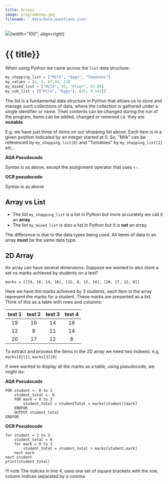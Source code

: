 ```yaml
---
title: Arrays
image: programming.jpg
filename: '_data/data_questions.json'
---
```


![](../../assets/images/topics/{{image}}){width="100"; align=right}

# {{ title}}

When using Python we came across the `list` data structure:

```python
my_shopping_list = ["Milk", "Eggs", "Tomatoes"]
my_values = [1, 6, 87,34, 23]
my_mixed_list = ["Milk", 45, "Flour", 23.99]
my_sub_list = [["Milk", "Eggs"], [45, 3.142]]
```

The list is a fundamental data structure in Python that allows us to store and manage such collections of data, where the collection is gathered under a single identifier or name.  Their contents can be changed during the run of the program, items can be added, changed or removed i.e. they are **mutable**.  

E.g. we have just three of items on our shopping list above.  Each item is in a given position indicated by an integer started at $0$.  So, "Milk" can be referenced by `my_shopping_list[0]` and "Tomatoes" by `my_shopping_list[2]` etc..

**AQA Pseudocode**

Syntax is as above, except the assignment operator that uses `<-`.

**OCR pseudocode**

Syntax is as above

## Array vs List

- The list `my_shopping_list` is a list in Python but more accurately we call it an **array**
- The list `my_mixed_list` is also a list in Python but it is **not** an array.

The difference is due to the data types being used.  All items of data in an array **must** be the same data type.

## 2D Array

An array can have several dimensions.  Suppose we wanted to also store a set os marks achieved by students on a test?

```
marks = [[19, 16, 14, 16], [12, 8, 11, 14], [20, 17, 12, 8]]
```

Here we have the marks achieved by 3 students, each item in the array represent the marks for a student.  These marks are presented as a list.  Think of this as a table with rows and columns:

| test 1 | test 2 | test 3 | test 4 |
| :----: | :----: | :----: | :----: |
|   19   |   16   |   14   |   16   |
|   12   |   8    |   11   |   14   |
|   20   |   17   |   12   |   8    |

To extract and process the items in the 2D array we need two indexes: e.g. `marks[0][1]`, `marks[3][0]`

If wwe wanted to display all the marks as a table, using pseudocode, we might do:

**AQA Pseudocode**

```
FOR student <- 0 to 2
    student_total <- 0
    FOR mark = 0 to 3
        student_total = studentTotal + marks[student][mark]
    ENDFOR
    OUTPUT student_total
ENDFOR
```

**OCR Pseudocode**

```
for student = 1 to 2
    student_total = 0
    for mark = 0 to 3
        student_total = student_total + marks[student,mark]
    next mark
next student
print(student_total)
```

!!! note
    The indices in line 4, uses one set of square brackets with the row, column indices separated by a  comma